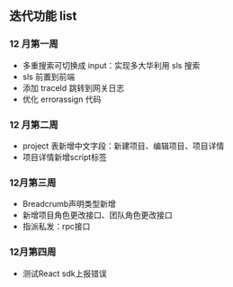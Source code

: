 ## 迭代功能 list

### 12 月第一周

- 多重搜索可切换成 input：实现多大华利用 sls 搜索
- sls 前置到前端
- 添加 traceId 跳转到网关日志
- 优化 errorassign 代码

### 12 月第二周

- project 表新增中文字段：新建项目、编辑项目、项目详情
- 项目详情新增script标签


### 12月第三周
- Breadcrumb声明类型新增
- 新增项目角色更改接口、团队角色更改接口
- 指派私发：rpc接口


### 12月第四周
- 测试React sdk上报错误

